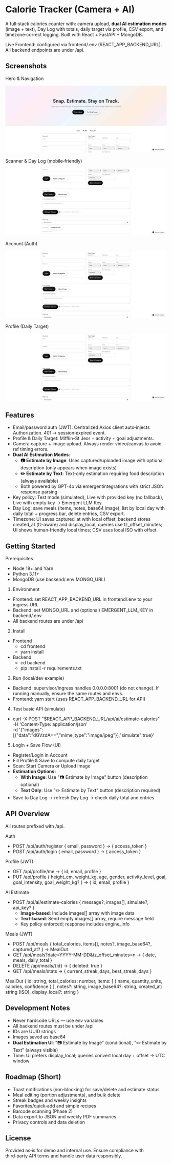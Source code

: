 # Calorie Tracker (Camera + AI)

A full‑stack calories counter with: camera upload, **dual AI estimation modes** (image + text), Day Log with totals, daily target via profile, CSV export, and timezone‑correct logging. Built with React + FastAPI + MongoDB.

Live Frontend: configured via frontend/.env (REACT_APP_BACKEND_URL). All backend endpoints are under /api.


## Screenshots

Hero & Navigation

![Hero](./screenshots/shot_hero.jpeg)

Scanner & Day Log (mobile‑friendly)

![Scan](./screenshots/shot_scan.jpeg)

Account (Auth)

![Account](./screenshots/shot_account.jpeg)

Profile (Daily Target)

![Profile](./screenshots/shot_profile.jpeg)


## Features
- Email/password auth (JWT). Centralized Axios client auto‑injects Authorization. 401 → session‑expired event.
- Profile & Daily Target: Mifflin–St Jeor + activity + goal adjustments.
- Camera capture + image upload. Always render video/canvas to avoid ref timing errors.
- **Dual AI Estimation Modes**: 
  - **📷 Estimate by Image**: Uses captured/uploaded image with optional description (only appears when image exists)
  - **✏️ Estimate by Text**: Text-only estimation requiring food description (always available)
  - Both powered by GPT-4o via emergentintegrations with strict JSON response parsing
- Key policy: Test mode (simulated), Live with provided key (no fallback), Live with empty key → Emergent LLM Key.
- Day Log: save meals (items, notes, base64 image), list by local day with daily total + progress bar, delete entries, CSV export.
- Timezone: UI saves captured_at with local offset; backend stores created_at (tz‑aware) and display_local; queries use tz_offset_minutes; UI shows human‑friendly local times; CSV uses local ISO with offset.


## Getting Started

Prerequisites
- Node 18+ and Yarn
- Python 3.11+
- MongoDB (use backend/.env MONGO_URL)

1) Environment
- Frontend: set REACT_APP_BACKEND_URL in frontend/.env to your ingress URL
- Backend: set MONGO_URL and (optional) EMERGENT_LLM_KEY in backend/.env
- All backend routes are under /api

2) Install
- Frontend
  - cd frontend
  - yarn install
- Backend
  - cd backend
  - pip install -r requirements.txt

3) Run (local/dev example)
- Backend: supervisor/ingress handles 0.0.0.0:8001 (do not change). If running manually, ensure the same routes and envs.
- Frontend: yarn start (uses REACT_APP_BACKEND_URL for API)

4) Test basic API (simulate)
- curl -X POST "$REACT_APP_BACKEND_URL/api/ai/estimate-calories" \
  -H 'Content-Type: application/json' \
  -d '{"images":[{"data":"dGVzdA==","mime_type":"image/jpeg"}],"simulate":true}'

5) Login + Save Flow (UI)
- Register/Login in Account
- Fill Profile & Save to compute daily target
- Scan: Start Camera or Upload Image
- **Estimation Options:**
  - **With Image**: Use "📷 Estimate by Image" button (description optional)
  - **Text Only**: Use "✏️ Estimate by Text" button (description required)
- Save to Day Log → refresh Day Log → check daily total and entries


## API Overview
All routes prefixed with /api.

Auth
- POST /api/auth/register { email, password } → { access_token }
- POST /api/auth/login { email, password } → { access_token }

Profile (JWT)
- GET /api/profile/me → { id, email, profile }
- PUT /api/profile { height_cm, weight_kg, age, gender, activity_level, goal, goal_intensity, goal_weight_kg? } → { id, email, profile }

AI Estimate
- POST /api/ai/estimate-calories { message?, images[], simulate?, api_key? }
  - **Image-based**: Include images[] array with image data
  - **Text-based**: Send empty images[] array, require message field
  - Key policy enforced; response includes engine_info

Meals (JWT)
- POST /api/meals { total_calories, items[], notes?, image_base64?, captured_at? } → MealOut
- GET /api/meals?date=YYYY-MM-DD&tz_offset_minutes=n → { date, meals, daily_total }
- DELETE /api/meals/{id} → { deleted: true }
- GET /api/meals/stats → { current_streak_days, best_streak_days }

MealOut
{
  id: string,
  total_calories: number,
  items: [ { name, quantity_units, calories, confidence } ],
  notes?: string,
  image_base64?: string,
  created_at: string (ISO),
  display_local?: string
}


## Development Notes
- Never hardcode URLs — use env variables
- All backend routes must be under /api
- IDs are UUID strings
- Images saved as base64
- **Dual Estimation UI**: "📷 Estimate by Image" (conditional), "✏️ Estimate by Text" (always visible)
- Time: UI prefers display_local; queries convert local day + offset → UTC window


## Roadmap (Short)
- Toast notifications (non‑blocking) for save/delete and estimate status
- Meal editing (portion adjustments), and bulk delete
- Streak badges and weekly insights
- Favorites/quick‑add and simple recipes
- Barcode scanning (Phase 2)
- Data export to JSON and weekly PDF summaries
- Privacy controls and data deletion


## License
Provided as‑is for demo and internal use. Ensure compliance with third‑party API terms and handle user data responsibly.